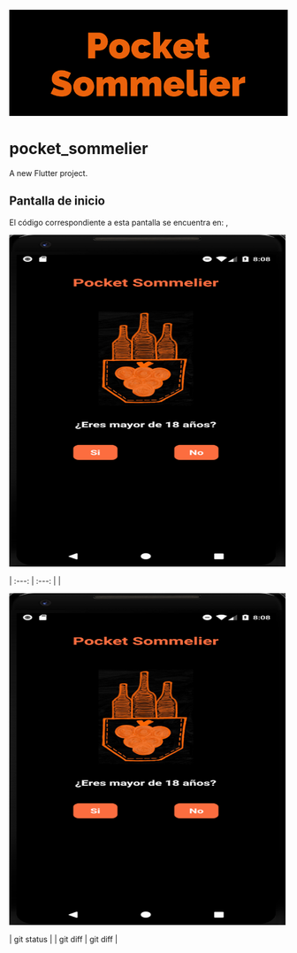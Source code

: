 <p align="center">
  <img src="https://github.com/Cris1997/Assets/blob/master/Pocket%20Sommelier.png">
</p>



# pocket_sommelier

A new Flutter project.

## Pantalla de inicio
El código correspondiente a esta pantalla se encuentra en: ,
<p align="left">
  <img src="https://github.com/Cris1997/Assets/blob/master/1.png" width="500" height="600">
</p>



| :---:        |     :---:      | 
|   <p align="left">
  <img src="https://github.com/Cris1997/Assets/blob/master/1.png" width="500" height="600">
</p> | git status     |
| git diff     | git diff       |
